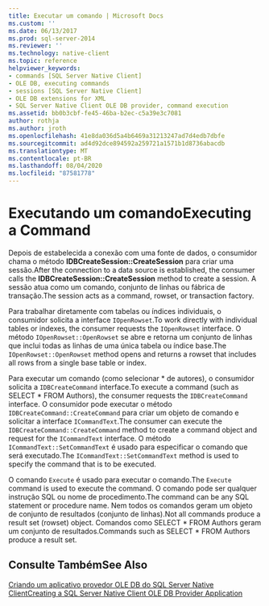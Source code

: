 ```yaml
---
title: Executar um comando | Microsoft Docs
ms.custom: ''
ms.date: 06/13/2017
ms.prod: sql-server-2014
ms.reviewer: ''
ms.technology: native-client
ms.topic: reference
helpviewer_keywords:
- commands [SQL Server Native Client]
- OLE DB, executing commands
- sessions [SQL Server Native Client]
- OLE DB extensions for XML
- SQL Server Native Client OLE DB provider, command execution
ms.assetid: bb0b3cbf-fe45-46ba-b2ec-c5a39e3c7081
author: rothja
ms.author: jroth
ms.openlocfilehash: 41e8da036d5a4b6469a31213247ad7d4edb7dbfe
ms.sourcegitcommit: ad4d92dce894592a259721a1571b1d8736abacdb
ms.translationtype: MT
ms.contentlocale: pt-BR
ms.lasthandoff: 08/04/2020
ms.locfileid: "87581778"
---
```

# <a name="executing-a-command"></a><span data-ttu-id="54b65-102">Executando um comando</span><span class="sxs-lookup"><span data-stu-id="54b65-102">Executing a Command</span></span>
  <span data-ttu-id="54b65-103">Depois de estabelecida a conexão com uma fonte de dados, o consumidor chama o método **IDBCreateSession::CreateSession** para criar uma sessão.</span><span class="sxs-lookup"><span data-stu-id="54b65-103">After the connection to a data source is established, the consumer calls the **IDBCreateSession::CreateSession** method to create a session.</span></span> <span data-ttu-id="54b65-104">A sessão atua como um comando, conjunto de linhas ou fábrica de transação.</span><span class="sxs-lookup"><span data-stu-id="54b65-104">The session acts as a command, rowset, or transaction factory.</span></span>  
  
 <span data-ttu-id="54b65-105">Para trabalhar diretamente com tabelas ou índices individuais, o consumidor solicita a interface `IOpenRowset`.</span><span class="sxs-lookup"><span data-stu-id="54b65-105">To work directly with individual tables or indexes, the consumer requests the `IOpenRowset` interface.</span></span> <span data-ttu-id="54b65-106">O método `IOpenRowset::OpenRowset` se abre e retorna um conjunto de linhas que inclui todas as linhas de uma única tabela ou índice base.</span><span class="sxs-lookup"><span data-stu-id="54b65-106">The `IOpenRowset::OpenRowset` method opens and returns a rowset that includes all rows from a single base table or index.</span></span>  
  
 <span data-ttu-id="54b65-107">Para executar um comando (como selecionar \* de autores), o consumidor solicita a `IDBCreateCommand` interface.</span><span class="sxs-lookup"><span data-stu-id="54b65-107">To execute a command (such as SELECT \* FROM Authors), the consumer requests the `IDBCreateCommand` interface.</span></span> <span data-ttu-id="54b65-108">O consumidor pode executar o método `IDBCreateCommand::CreateCommand` para criar um objeto de comando e solicitar a interface `ICommandText`.</span><span class="sxs-lookup"><span data-stu-id="54b65-108">The consumer can execute the `IDBCreateCommand::CreateCommand` method to create a command object and request for the `ICommandText` interface.</span></span> <span data-ttu-id="54b65-109">O método `ICommandText::SetCommandText` é usado para especificar o comando que será executado.</span><span class="sxs-lookup"><span data-stu-id="54b65-109">The `ICommandText::SetCommandText` method is used to specify the command that is to be executed.</span></span>  
  
 <span data-ttu-id="54b65-110">O comando `Execute` é usado para executar o comando.</span><span class="sxs-lookup"><span data-stu-id="54b65-110">The `Execute` command is used to execute the command.</span></span> <span data-ttu-id="54b65-111">O comando pode ser qualquer instrução SQL ou nome de procedimento.</span><span class="sxs-lookup"><span data-stu-id="54b65-111">The command can be any SQL statement or procedure name.</span></span> <span data-ttu-id="54b65-112">Nem todos os comandos geram um objeto de conjunto de resultados (conjunto de linhas).</span><span class="sxs-lookup"><span data-stu-id="54b65-112">Not all commands produce a result set (rowset) object.</span></span> <span data-ttu-id="54b65-113">Comandos como SELECT \* FROM Authors geram um conjunto de resultados.</span><span class="sxs-lookup"><span data-stu-id="54b65-113">Commands such as SELECT \* FROM Authors produce a result set.</span></span>  
  
## <a name="see-also"></a><span data-ttu-id="54b65-114">Consulte Também</span><span class="sxs-lookup"><span data-stu-id="54b65-114">See Also</span></span>  
 [<span data-ttu-id="54b65-115">Criando um aplicativo provedor OLE DB do SQL Server Native Client</span><span class="sxs-lookup"><span data-stu-id="54b65-115">Creating a SQL Server Native Client OLE DB Provider Application</span></span>](creating-a-sql-server-native-client-ole-db-provider-application.md)  
  
  
